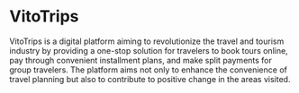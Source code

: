 # VitoTrips

VitoTrips is a digital platform aiming to revolutionize the travel and tourism industry by providing a one-stop solution for travelers to book tours online, pay through convenient installment plans, and make split payments for group travelers. The platform aims not only to enhance the convenience of travel planning but also to contribute to positive change in the areas visited.

